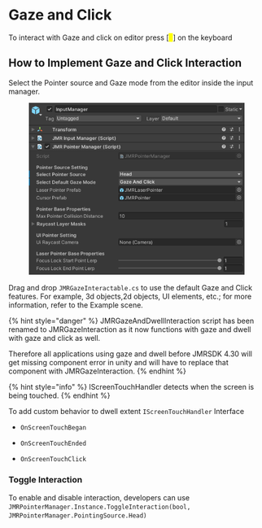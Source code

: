 # Gaze and Click

To interact with Gaze and click on editor press \[<mark style="color:yellow;">**J**</mark>] on the keyboard

## How to Implement Gaze and Click Interaction&#x20;

Select the Pointer source and Gaze mode from the editor inside the input manager.

<figure><img src="../../.gitbook/assets/image (87).png" alt=""><figcaption></figcaption></figure>

Drag and drop `JMRGazeInteractable.cs` to use the default Gaze and Click features. For example, 3d objects,2d objects, UI elements, etc.; for more information, refer to the Example scene.

{% hint style="danger" %}
JMRGazeAndDwellInteraction script has been renamed to JMRGazeInteraction as it now functions with gaze and dwell with gaze and click as well.

Therefore all applications using gaze and dwell before JMRSDK 4.30 will get missing component error in unity and will have to replace that component with JMRGazeInteraction.
{% endhint %}

{% hint style="info" %}
IScreenTouchHandler detects when the screen is being touched.
{% endhint %}

To add custom behavior to dwell extent `IScreenTouchHandler` Interface

* ```
  OnScreenTouchBegan
  ```
* ```
  OnScreenTouchEnded
  ```
*   ```
    OnScreenTouchClick
    ```



### Toggle Interaction

To enable and disable interaction, developers can use `JMRPointerManager.Instance.ToggleInteraction(bool, JMRPointerManager.PointingSource.Head)`

